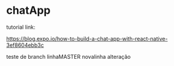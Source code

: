 # chatApp

tutorial link:

https://blog.expo.io/how-to-build-a-chat-app-with-react-native-3ef8604ebb3c


teste de branch
linhaMASTER
novalinha
alteração